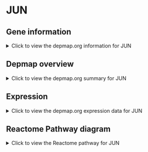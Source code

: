 <h1>JUN</h1>

<h2>Gene information</h2>
<details>
  <summary>Click to view the depmap.org information for JUN</summary>
  <p><a href="https://depmap.org/portal/gene/JUN?tab=about" target="_BLANK">Open page in a new tab...</a></p>
  <iframe src="https://depmap.org/portal/gene/JUN?tab=about" style="border:none;width:100%;height:800px"></iframe>
</details>

<h2>Depmap overview</h2>
<details>
  <summary>Click to view the depmap.org summary for JUN</summary>
  <p><a href="https://depmap.org/portal/gene/JUN?tab=overview" target="_BLANK">Open page in a new tab...</a></p>
  <iframe src="https://depmap.org/portal/gene/JUN?tab=overview" style="border:none;width:100%;height:800px"></iframe>
</details>

<h2>Expression</h2>
<details>
  <summary>Click to view the depmap.org expression data for JUN</summary>
  <p><a href="https://depmap.org/portal/gene/JUN?tab=characterization" target="_BLANK">Open page in a new tab...</a></p>
  <iframe src="https://depmap.org/portal/gene/JUN?tab=characterization" style="border:none;width:100%;height:800px"></iframe>
</details>



<h2>Reactome Pathway diagram</h2>
<details>
  <summary>Click to view the Reactome pathway for JUN</summary>
  <p><a href="https://reactome.org/PathwayBrowser/#/R-HSA-9018519" target="_BLANK">Open page in a new tab...</a></p>
  <p>Estrogen-dependent gene expression</p>
<iframe src="https://reactome.org/PathwayBrowser/#/R-HSA-9018519" style="border:none;width:100%;height:800px"></iframe>
</details>



